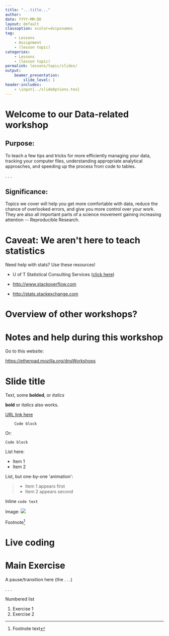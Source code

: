 ```yaml
---
title: "...title..."
author: 
date: YYYY-MM-DD
layout: default
classoption: xcolor=dvipsnames
tag:
    - Lessons
    - Assignment
    - (lesson topic)
categories:
    - Lessons
    - (lesson topic)
permalink: lessons/topic/slides/
output:
    beamer_presentation:
        slide_level: 1
header-includes:
    - \input{../slideOptions.tex}
---
```

    
# Welcome to our Data-related workshop #

## Purpose: ##

To teach a few tips and tricks for more efficiently managing your
data, tracking your computer files, understanding appropriate
analytical approaches, and speeding up the process from code to
tables.

. . .

## Significance: ##

Topics we cover will help you get more comfortable with data, reduce
the chance of overlooked errors, and give you more control over your
work. They are also all important parts of a science movement gaining
increasing attention -- Reproducible Research.

# Caveat: We aren't here to teach statistics #

Need help with stats? Use these resources!

* U of T Statistical Consulting Services ([click here](http://www.utstat.toronto.edu/wordpress/?page_id=25))

* <http://www.stackoverflow.com>

* <http://stats.stackexchange.com>

# Overview of other workshops? #

# Notes and help during this workshop #

Go to this website:

<https://etherpad.mozilla.org/dnsWorkshops>

# Slide title #

Text, some **bolded**, or *italics*

__bold__ or _italics_ also works.

[URL link here](http://link/here.com)

```
    Code block
```

Or:

    Code block

List here:

* Item 1
* Item 2

List, but one-by-one 'animation':

> * Item 1 appears first
> * Item 2 appears second

Inline `code text`

Image:
![](/path/to/image)

Footnote[^1]

[^1]: Footnote text

# Live coding #

# Main Exercise #

A pause/transition here (the . . .)

. . .

Numbered list

1. Exercise 1
2. Exercise 2
